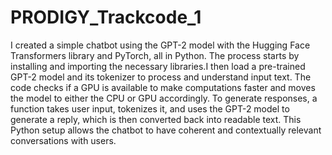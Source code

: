 # PRODIGY_Trackcode_1
I created a simple chatbot using the GPT-2 model with the Hugging Face Transformers library and PyTorch, all in Python. The process starts by installing and importing the necessary libraries.I then load a pre-trained GPT-2 model and its tokenizer to process and understand input text. The code checks if a GPU is available to make computations faster and moves the model to either the CPU or GPU accordingly. To generate responses, a function takes user input, tokenizes it, and uses the GPT-2 model to generate a reply, which is then converted back into readable text. This Python setup allows the chatbot to have coherent and contextually relevant conversations with users.
